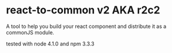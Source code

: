 # react-to-common v2 AKA r2c2
A tool to help you build your react component and distribute it as a commonJS module.

tested with node 4.1.0 and npm 3.3.3
